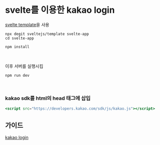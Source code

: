 # svelte를 이용한 kakao login

[svelte template](https://github.com/sveltejs/template)을 사용

    npx degit sveltejs/template svelte-app
    cd svelte-app

    npm install

<br/>

이후 서버를 실행시킴

    npm run dev

<br/>

### kakao sdk를 html의 head 태그에 삽입

```jsx
<script src="https://developers.kakao.com/sdk/js/kakao.js"></script>
```

## 가이드

[kakao login](https://github.com/1Seok2/svelte-kakao-login/tree/master/src/kakao/login)

<br/>

